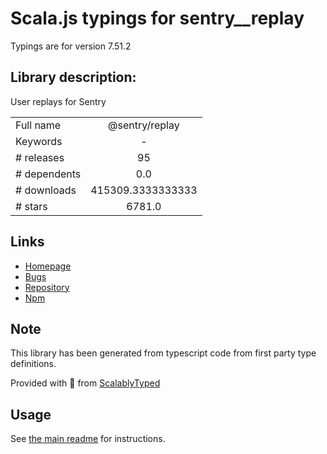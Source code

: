 
# Scala.js typings for sentry__replay

Typings are for version 7.51.2

## Library description:
User replays for Sentry

|                    |                 |
| ------------------ | :-------------: |
| Full name          | @sentry/replay |
| Keywords           | - |
| # releases         | 95 |
| # dependents       | 0.0 |
| # downloads        | 415309.3333333333 |
| # stars            | 6781.0 |

## Links
- [Homepage](https://docs.sentry.io/platforms/javascript/session-replay/)
- [Bugs](https://github.com/getsentry/sentry-javascript/issues)
- [Repository](https://github.com/getsentry/sentry-javascript)
- [Npm](https://www.npmjs.com/package/%40sentry%2Freplay)
    


## Note
This library has been generated from typescript code from first party type definitions.

Provided with :purple_heart: from [ScalablyTyped](https://github.com/oyvindberg/ScalablyTyped)

## Usage
See [the main readme](../../readme.md) for instructions.


